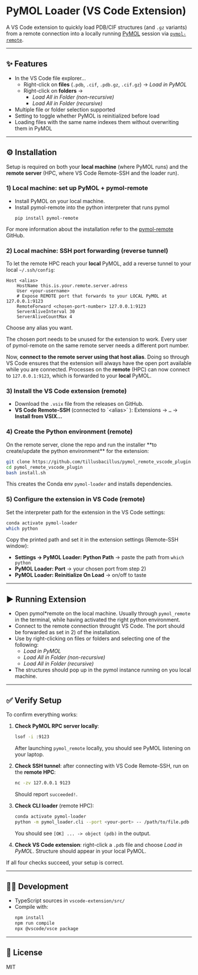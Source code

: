 # PyMOL Loader (VS Code Extension)

A VS Code extension to quickly load PDB/CIF structures (and `.gz` variants) from a remote connection into a locally running [PyMOL](https://pymol.org/) session via [`pymol-remote`](https://github.com/tristan0x/pymol-remote).

---

## ✨ Features

- In the VS Code file explorer...
  - Right-click on **files** (`.pdb`, `.cif`, `.pdb.gz`, `.cif.gz`) → *Load in PyMOL*
  - Right-click on **folders** →
    - *Load All in Folder (non-recursive)*
    - *Load All in Folder (recursive)*
- Multiple file or folder selection supported
- Setting to toggle whether PyMOL is reinitialized before load
- Loading files with the same name indexes them without overwriting them in PyMOL

---

## ⚙️ Installation

Setup is required on both your **local machine** (where PyMOL runs) and the **remote server** (HPC, where VS Code Remote-SSH and the loader run).

### 1) Local machine: set up PyMOL + pymol-remote

- Install PyMOL on your local machine.
- Install pymol-remote into the python interpreter that runs pymol
  ```
  pip install pymol-remote
  ```

For more information about the installation refer to the [pymol-remote](https://github.com/Croydon-Brixton/pymol-remote) GitHub.

### 2) Local machine: SSH port forwarding (reverse tunnel)

To let the remote HPC reach your **local** PyMOL, add a reverse tunnel to your local `~/.ssh/config`:

```ssh
Host <alias>
    HostName this.is.your.remote.server.adress
    User <your-username>
    # Expose REMOTE port that forwards to your LOCAL PyMOL at 127.0.0.1:9123
    RemoteForward <chosen-port-number> 127.0.0.1:9123
    ServerAliveInterval 30
    ServerAliveCountMax 4
```

Choose any alias you want.

The chosen port needs to be unused for the extension to work. Every user of pymol-remote on the same remote server needs a different port numbe*r.*

Now, **connect to the remote server using that host alias**. Doing so through VS Code ensures that the extension will always have the open port available while you are connected. Processes on the **remote** (HPC) can now connect to `127.0.0.1:9123`, which is forwarded to your **local** PyMOL.

### 3) Install the VS Code extension (remote)

- Download the `.vsix` file from the releases on GitHub.
- **VS Code Remote-SSH** (connected to \`\<alias>\`  ): Extensions → `…` → **Install from VSIX…**

### 4) Create the Python environment (remote)

On the remote server, clone the repo and run the installer \*\*to create/update the python environment\*\* for the extension:

```bash
git clone https://github.com/tillusbacillus/pymol_remote_vscode_plugin.git
cd pymol_remote_vscode_plugin
bash install.sh
```

This creates the Conda env `pymol-loader` and installs dependencies.

### 5) Configure the extension in VS Code (remote)

Set the interpreter path for the extension in the VS Code settings:

```bash
conda activate pymol-loader
which python
```

Copy the printed path and set it in the extension settings (Remote-SSH window):

- **Settings → PyMOL Loader: Python Path** → paste the path from `which python`
- **PyMOL Loader: Port** → your chosen port from step 2)
- **PyMOL Loader: Reinitialize On Load** → on/off to taste

---

## ▶️ Running Extension

- Open pymol\*remote on the local machine. Usually through `pymol_remote` in the terminal, while having activated the right python environment.
- Connect to the remote connection throught VS Code. The port should be forwarded as set in 2) of the installation.
- Use by right-clicking on files or folders and selecting one of the following:
  - *Load in PyMOL*
  - *Load All in Folder (non-recursive)*
  - *Load All in Folder (recursive)*
- The structures should pop up in the pymol instance running on you local machine.

---

## ✅ Verify Setup

To confirm everything works:

1. **Check PyMOL RPC server locally**:

   ```bash
   lsof -i :9123
   ```

   After launching `pymol_remote` locally, you should see PyMOL listening on your laptop.

2. **Check SSH tunnel**: after connecting with VS Code Remote-SSH, run on the **remote HPC**:

   ```bash
   nc -zv 127.0.0.1 9123
   ```

   Should report `succeeded!`.

3. **Check CLI loader** (remote HPC):

   ```bash
   conda activate pymol-loader
   python -m pymol_loader.cli --port <your-port> -- /path/to/file.pdb
   ```

   You should see `[OK] ... -> object (pdb)` in the output.

4. **Check VS Code extension**: right-click a `.pdb` file and choose *Load in PyMOL*. Structure should appear in your local PyMOL.

If all four checks succeed, your setup is correct.

---

## 🧑‍💻 Development

- TypeScript sources in `vscode-extension/src/`
- Compile with:
  ```bash
  npm install
  npm run compile
  npx @vscode/vsce package
  ```

---

## 📄 License

MIT

